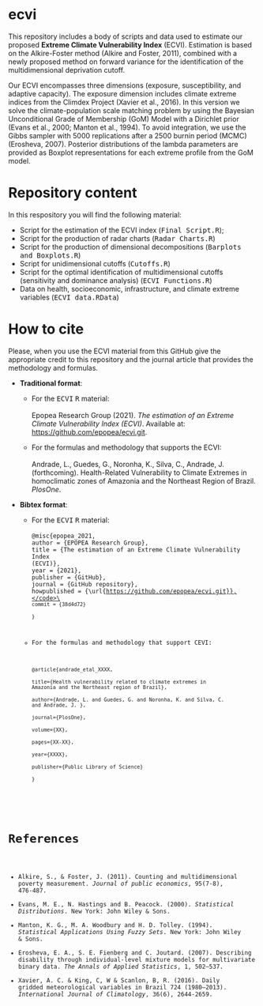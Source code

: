 # ecvi
This repository includes a body of scripts and data used to estimate our proposed **Extreme Climate Vulnerability Index** (ECVI). Estimation is based on the Alkire-Foster method (Alkire and Foster, 2011), combined with a newly proposed method on forward variance for the identification of the multidimensional deprivation cutoff.

Our ECVI encompasses three dimensions (exposure, susceptibility, and adaptive capacity). The exposure dimension includes climate extreme indices from the Climdex Project (Xavier et al., 2016). In this version we solve the climate-population scale matching problem by using the Bayesian Unconditional Grade of Membership (GoM) Model with a Dirichlet prior (Evans et al., 2000; Manton et al., 1994). To avoid integration, we use the Gibbs sampler with 5000 replications after a 2500 burnin period (MCMC) (Erosheva, 2007). Posterior distributions of the lambda parameters are provided as Boxplot representations for each extreme profile from the GoM model.

# Repository content
In this respository you will find the following material:
* Script for the estimation of the ECVI index (<tt>Final Script.R</tt>);
* Script for the production of radar charts (<tt>Radar Charts.R</tt>)
* Script for the production of dimensional decompositions (<tt>Barplots and Boxplots.R</tt>)
* Script for unidimensional cutoffs (<tt>Cutoffs.R</tt>)
* Script for the optimal identification of multidimensional cutoffs (sensitivity and dominance analysis) (<tt>ECVI Functions.R</tt>)
* Data on health, socioeconomic, infrastructure, and climate extreme variables (<tt>ECVI data.RData</tt>)

# How to cite

Please, when you use the ECVI material from this GitHub give the appropriate credit to this repository and the journal article that provides the methodology and formulas.

* **Traditional format**:

  - For the <tt>ECVI</tt> <tt>R</tt> material:\
  \
  Epopea Research Group (2021). *The estimation of an Extreme Climate Vulnerability Index (ECVI)*. Available at: <https://github.com/epopea/ecvi.git>.
  
  - For the formulas and methodology that supports the ECVI:\
  \
    Andrade, L., Guedes, G., Noronha, K., Silva, C., Andrade, J. (forthcoming). Health-Related Vulnerability to Climate Extremes in homoclimatic zones of Amazonia and the Northeast Region of Brazil. *PlosOne*.
    
* **Bibtex format**:

  - For the <tt>ECVI</tt> <tt>R</tt> material:\
  \
  <code>@misc{epopea_2021,</code>\
  <code>author = {EPOPEA Research Group},</code>\
  <code>title = {The estimation of an Extreme Climate Vulnerability Index (ECVI)},</code>\
  <code>year = {2021},</code>\
  <code>publisher = {GitHub},</code>\
  <code>journal = {GitHub repository},</code>\
  <code>howpublished = {\url{https://github.com/epopea/ecvi.git}},</code>\
  <code>commit = {38d4d72}</code>\
  <code>}</code>
  
  - For the formulas and methodology that support CEVI:\
  \
  <code>@article{andrade_etal_XXXX,</code>\
  <code>title={Health vulnerability related to climate extremes in Amazonia and the Northeast region of Brazil},</code>\
  <code>author={Andrade, L. and Guedes, G. and Noronha, K. and Silva, C. and Andrade, J. },</code>\
  <code>journal={PlosOne},</code>\
  <code>volume={XX},</code>\
  <code>pages={XX-XX},</code>\
  <code>year={XXXX},</code>\
  <code>publisher={Public Library of Science}</code>\
  <code>}</code>

# References
* Alkire, S., & Foster, J. (2011). Counting and multidimensional poverty measurement. *Journal of public economics*, 95(7-8), 476-487.
* Evans, M. E., N. Hastings and B. Peacock. (2000). *Statistical Distributions*. New York: John Wiley & Sons.
* Manton, K. G., M. A. Woodbury and H. D. Tolley. (1994). *Statistical Applications Using Fuzzy Sets*. New York: John Wiley & Sons.
* Erosheva, E. A., S. E. Fienberg and C. Joutard. (2007). Describing disability through individual-level mixture models for multivariate binary data. *The Annals of Applied Statistics*, 1, 502–537.
* Xavier, A. C. & King, C, W & Scanlon, B, R. (2016). Daily gridded meteorological variables in Brazil 724 (1980–2013). *International Journal of Climatology*, 36(6), 2644-2659.

